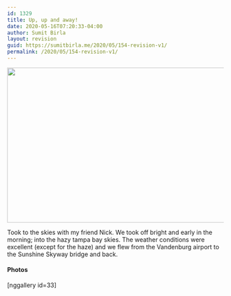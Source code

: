 ```yaml
---
id: 1329
title: Up, up and away!
date: 2020-05-16T07:20:33-04:00
author: Sumit Birla
layout: revision
guid: https://sumitbirla.me/2020/05/154-revision-v1/
permalink: /2020/05/154-revision-v1/
---
```

<a href="http://sumit.tampahost.net/2002/05/up-up-and-away/100_0081/" rel="attachment wp-att-354"><img class="alignleft size-full wp-image-354" title="100_0081" src="http://sumit.tampahost.net/wp-content/uploads/2002/05/100_0081.jpg" alt="" width="692" height="361" srcset="https://sumitbirla.me/wp-content/uploads/2002/05/100_0081.jpg 692w, https://sumitbirla.me/wp-content/uploads/2002/05/100_0081-300x156.jpg 300w" sizes="(max-width: 692px) 100vw, 692px" /></a>

Took to the skies with my friend Nick. We took off bright and early in the morning; into the hazy tampa bay skies. The weather conditions were excellent (except for the haze) and we flew from the Vandenburg airport to the Sunshine Skyway bridge and back.

#### Photos

[nggallery id=33]